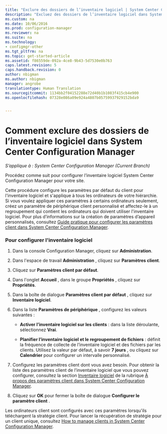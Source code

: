 ```yaml
---
title: "Exclure des dossiers de l’inventaire logiciel | System Center Configuration Manager"
description: "Excluez des dossiers de l’inventaire logiciel dans System Center Configuration Manager."
ms.custom: na
ms.date: 10/06/2016
ms.prod: configuration-manager
ms.reviewer: na
ms.suite: na
ms.technology:
- configmgr-other
ms.tgt_pltfrm: na
ms.topic: get-started-article
ms.assetid: f86559de-092a-4ce8-9b43-5d7530e0b763
caps.latest.revision: 5
caps.handback.revision: 0
author: nbigman
ms.author: nbigman
manager: angrobe
translationtype: Human Translation
ms.sourcegitcommit: 1134bb2f04152288e72d40b1b1083f415cb4e900
ms.openlocfilehash: 07328e086a09e924a4807b05759937929152bda9


---
```

# <a name="how-to-exclude-folders-from-software-inventory-in-system-center-configuration-manager"></a>Comment exclure des dossiers de l’inventaire logiciel dans System Center Configuration Manager

*S’applique à : System Center Configuration Manager (Current Branch)*

Procédez comme suit pour configurer l’inventaire logiciel System Center Configuration Manager pour votre site.  

 Cette procédure configure les paramètres par défaut du client pour l'inventaire logiciel et s'applique à tous les ordinateurs de votre hiérarchie. Si vous voulez appliquer ces paramètres à certains ordinateurs seulement, créez un paramètre de périphérique client personnalisé et affectez-le à un regroupement qui contient les ordinateurs qui doivent utiliser l'inventaire logiciel. Pour plus d’informations sur la création de paramètres d’appareil personnalisés, consultez [Guide pratique pour configurer les paramètres client dans System Center Configuration Manager](../../../../core/clients/deploy/configure-client-settings.md).  

### <a name="to-configure-software-inventory"></a>Pour configurer l'inventaire logiciel  

1.  Dans la console Configuration Manager, cliquez sur **Administration**.  

2.  Dans l'espace de travail **Administration** , cliquez sur **Paramètres client**.  

3.  Cliquez sur **Paramètres client par défaut**.  

4.  Dans l'onglet **Accueil** , dans le groupe **Propriétés** , cliquez sur **Propriétés**.  

5.  Dans la boîte de dialogue **Paramètres client par défaut** , cliquez sur **Inventaire logiciel**.  

6.  Dans la liste **Paramètres de périphérique** , configurez les valeurs suivantes :  

    -   **Activer l’inventaire logiciel sur les clients** : dans la liste déroulante, sélectionnez **Vrai**.  

    -   **Planifier l’inventaire logiciel et le regroupement de fichiers** : définit la fréquence de collecte de l’inventaire logiciel et des fichiers par les clients. Utilisez la valeur par défaut, à savoir **7 jours** , ou cliquez sur **Calendrier** pour configurer un intervalle personnalisé.  

7.  Configurez les paramètres client dont vous avez besoin. Pour obtenir la liste des paramètres client de l’inventaire logiciel que vous pouvez configurer, consultez la section [Inventaire logiciel](../../../../core/clients/deploy/about-client-settings.md#BKMK_SoftInventoryDeviceSettings) de la rubrique [À propos des paramètres client dans System Center Configuration Manager](../../../../core/clients/deploy/about-client-settings.md).  

8.  Cliquez sur **OK** pour fermer la boîte de dialogue **Configurer le paramètre client** .  

 Les ordinateurs client sont configurés avec ces paramètres lorsqu'ils téléchargent la stratégie client. Pour lancer la récupération de stratégie pour un client unique, consultez [How to manage clients in System Center Configuration Manager](../../../../core/clients/manage/manage-clients.md).  



<!--HONumber=Nov16_HO1-->


